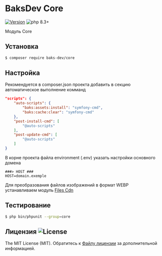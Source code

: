 # BaksDev Core

[![Version](https://img.shields.io/badge/version-7.1.44-blue)](https://github.com/baks-dev/core/releases)
![php 8.3+](https://img.shields.io/badge/php-min%208.3-red.svg)

Модуль Core

## Установка

``` bash
$ composer require baks-dev/core
```

## Настройка

Рекомендуется в composer.json проекта добавить в секцию автоматическое выполнение комманд

``` json
"scripts": {
    "auto-scripts": {
        "baks:assets:install": "symfony-cmd",
        "baks:cache:clear": "symfony-cmd"
    },
    "post-install-cmd": [
        "@auto-scripts"
    ],
    "post-update-cmd": [
        "@auto-scripts"
    ]
}
```

В корне проекта файла environment (.env) указать настройки основного домена

``` dotenv
###> HOST ###
HOST=domain.exemple
```

Для преобразования файлов изображений в формат WEBP устанавливаем
модуль [Files Cdn](https://github.com/baks-dev/files-cdn)

## Тестирование

``` bash
$ php bin/phpunit --group=core
```

## Лицензия ![License](https://img.shields.io/badge/MIT-green)

The MIT License (MIT). Обратитесь к [Файлу лицензии](LICENSE.md) за дополнительной информацией.

